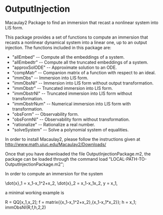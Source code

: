 # OutputInjection
Macaulay2 Package to find an immersion that recast a nonlinear system into LIS form.

This package provides a set of functions to compute an immersion that recasts a 
nonlinear dynamical system into a linear one, up to an output injection. 
The functions included in this package are:
- "allEmbed" -- Compute all the embeddings of a system.
- "allEmbedtr" -- Compute all the truncated embeddings of a system.
- "approxSolODE" -- Approximate solution to an ODE.
- "compMatr" -- Companion matrix of a function with respect to an ideal.
- "immObs" -- Immersion into LIS form.
- "immObsNI" -- Immersion into LIS form without output transformation.
- "immObstr" -- Truncated immersion into LIS form.
- "immObstrNI" -- Truncated immersion into LIS form without transformation.
- "immObstrNum" -- Numerical immersion into LIS form with transformation.
- "obsForm" -- Observability form.
- "obsFormNI" -- Observability form without transformation.
- "rationalize" -- Rationalize a real number.
- "solveSystem" -- Solve a polynomial system of equalities.

In order to install Macaulay2, please follow the instructions given at
http://www.math.uiuc.edu/Macaulay2/Downloads/

Once that you have downloaded the file OutputInjectionPackage.m2,
the package can be loaded through the command 
load "LOCAL-PATH-TO-OutputInjectionPackage.m2";

In order to compute an immersion for the system

\dot{x}_1 = x_1-x_1^2+x_2,
\dot{x}_2 = x_1-x_1x_2,
y = x_1,

a minimal working example is

R = QQ[x_1,x_2];
f = matrix{{x_1-x_1^2+x_2},{x_1-x_1*x_2}};
h = x_1;
immObsNI(R,f,h,2,2)
